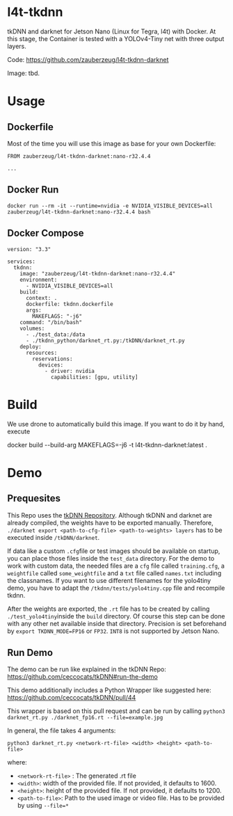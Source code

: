 # l4t-tkdnn

tkDNN and darknet for Jetson Nano (Linux for Tegra, l4t) with Docker. At this stage, the Container is tested with a YOLOv4-Tiny net with three output layers.

Code: https://github.com/zauberzeug/l4t-tkdnn-darknet

Image: tbd.

# Usage

## Dockerfile

Most of the time you will use this image as base for your own Dockerfile:

```
FROM zauberzeug/l4t-tkdnn-darknet:nano-r32.4.4

...
```

## Docker Run

`docker run --rm -it --runtime=nvidia -e NVIDIA_VISIBLE_DEVICES=all zauberzeug/l4t-tkdnn-darknet:nano-r32.4.4 bash`

## Docker Compose

```
version: "3.3"

services:
  tkdnn:
    image: "zauberzeug/l4t-tkdnn-darknet:nano-r32.4.4"
    environment:
      - NVIDIA_VISIBLE_DEVICES=all
    build:
      context: .
      dockerfile: tkdnn.dockerfile
      args:
        MAKEFLAGS: "-j6"
    command: "/bin/bash"
    volumes:
      - ./test_data:/data
      - ./tkdnn_python/darknet_rt.py:/tkDNN/darknet_rt.py
    deploy:
      resources:
        reservations:
          devices:
            - driver: nvidia
              capabilities: [gpu, utility]
```

# Build

We use drone to automatically build this image. If you want to do it by hand, execute

docker build --build-arg MAKEFLAGS=-j6 -t l4t-tkdnn-darknet:latest .

# Demo

## Prequesites

This Repo uses the [tkDNN Repository](https://github.com/ceccocats/tkDNN). Although tkDNN and darknet are already compiled, the weights have to be exported manually.
Therefore, `./darknet export <path-to-cfg-file> <path-to-weights> layers` has to be executed inside `/tkDNN/darknet`.

If data like a custom `.cfg`file or test images should be available on startup, you can place those files inside the `test_data` directory. For the demo to work with custom data, the needed files are a `cfg` file called `training.cfg`, a `weightfile` called `some_weightfile` and a `txt` file called `names.txt` including the classnames. If you want to use different filenames for the yolo4tiny demo, you have to adapt the `/tkdnn/tests/yolo4tiny.cpp` file and recompile tkdnn.

After the weights are exported, the `.rt` file has to be created by calling `./test_yolo4tiny`inside the `build` directory. Of course this step can be done with any other net available inside that directory. 
Precision is set beforehand by `export TKDNN_MODE=FP16` or `FP32`. `INT8` is not supported by Jetson Nano.

## Run Demo

The demo can be run like explained in the tkDNN Repo: https://github.com/ceccocats/tkDNN#run-the-demo

This demo additionally includes a Python Wrapper like suggested here: https://github.com/ceccocats/tkDNN/pull/44

This wrapper is based on this pull request and can be run by calling `python3 darknet_rt.py ./darknet_fp16.rt --file=example.jpg`

In general, the file takes 4 arguments:

`python3 darknet_rt.py <network-rt-file> <width> <height> <path-to-file>`

where: 
* `<network-rt-file>` : The generated .rt file
* `<width>`: width of the provided file. If not provided, it defaults to 1600.
* `<height>`: height of the provided file. If not provided, it defaults to 1200.
* `<path-to-file>`: Path to the used image or video file. Has to be provided by using `--file=*`







